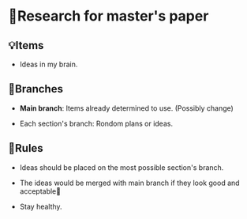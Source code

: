# 📝Research for master's paper

## 💡Items

- Ideas in my brain.

## 🌲Branches

- __Main branch__: Items already determined to use. (Possibly change)

- Each section's branch: Rondom plans or ideas.

## 🐧Rules

- Ideas should be placed on the most possible section's branch.

- The ideas would be merged with main branch if they look good and acceptable🎁

- Stay healthy.
